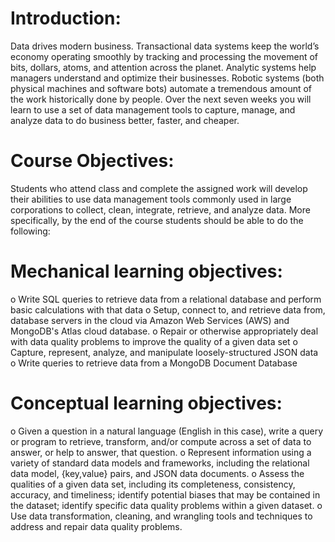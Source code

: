 # Introduction:
Data drives modern business. Transactional data systems keep the world’s economy operating smoothly by tracking and processing the movement of bits, dollars, atoms, and attention across the planet. Analytic systems help managers understand and optimize their businesses. Robotic systems (both physical machines and software bots) automate a tremendous amount of the work historically done by people. Over the next seven weeks you will learn to use a set of data management tools to capture, manage, and analyze data to do business better, faster, and cheaper.
# Course Objectives:
Students who attend class and complete the assigned work will develop their abilities to use data management tools commonly used in large corporations to collect, clean, integrate, retrieve, and analyze data.
More specifically, by the end of the course students should be able to do the following:
# Mechanical learning objectives:
o Write SQL queries to retrieve data from a relational database and perform basic calculations with that data
o Setup, connect to, and retrieve data from, database servers in the cloud via Amazon Web Services (AWS) and MongoDB's Atlas cloud database.
o Repair or otherwise appropriately deal with data quality problems to improve the quality of a given data set
o Capture, represent, analyze, and manipulate loosely-structured JSON data
o Write queries to retrieve data from a MongoDB Document Database
# Conceptual learning objectives:
o Given a question in a natural language (English in this case), write a query or program to retrieve, transform, and/or compute across a set of data to answer, or help to answer, that question.
o Represent information using a variety of standard data models and frameworks, including the relational data model, {key,value} pairs, and JSON data documents.
o Assess the qualities of a given data set, including its completeness, consistency, accuracy, and timeliness; identify potential biases that may be contained in the dataset; identify specific data quality problems within a given dataset.
o Use data transformation, cleaning, and wrangling tools and techniques to address and repair data quality problems.

